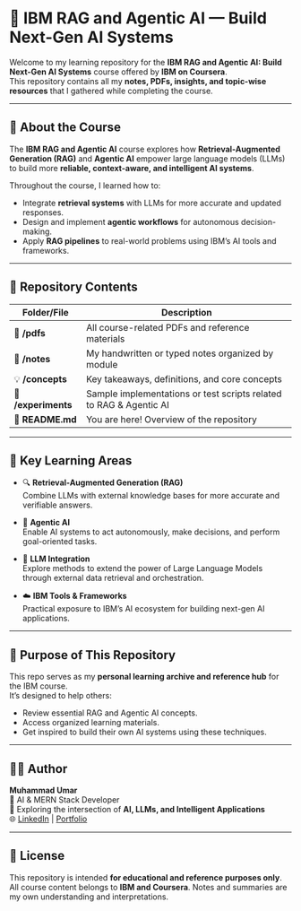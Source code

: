 # 🤖 IBM RAG and Agentic AI — Build Next-Gen AI Systems  

Welcome to my learning repository for the **IBM RAG and Agentic AI: Build Next-Gen AI Systems** course offered by **IBM on Coursera**.  
This repository contains all my **notes, PDFs, insights, and topic-wise resources** that I gathered while completing the course.  

---

## 🧠 About the Course  
The **IBM RAG and Agentic AI** course explores how **Retrieval-Augmented Generation (RAG)** and **Agentic AI** empower large language models (LLMs) to build more **reliable, context-aware, and intelligent AI systems**.  

Throughout the course, I learned how to:
- Integrate **retrieval systems** with LLMs for more accurate and updated responses.  
- Design and implement **agentic workflows** for autonomous decision-making.  
- Apply **RAG pipelines** to real-world problems using IBM’s AI tools and frameworks.  

---

## 📂 Repository Contents  

| Folder/File | Description |
|--------------|-------------|
| 📘 **/pdfs** | All course-related PDFs and reference materials |
| 🧾 **/notes** | My handwritten or typed notes organized by module |
| 💡 **/concepts** | Key takeaways, definitions, and core concepts |
| 🧪 **/experiments** | Sample implementations or test scripts related to RAG & Agentic AI |
| 🧠 **README.md** | You are here! Overview of the repository |

---

## 🚀 Key Learning Areas  

- 🔍 **Retrieval-Augmented Generation (RAG)**  
  Combine LLMs with external knowledge bases for more accurate and verifiable answers.  

- 🤖 **Agentic AI**  
  Enable AI systems to act autonomously, make decisions, and perform goal-oriented tasks.  

- 🧩 **LLM Integration**  
  Explore methods to extend the power of Large Language Models through external data retrieval and orchestration.  

- ☁️ **IBM Tools & Frameworks**  
  Practical exposure to IBM’s AI ecosystem for building next-gen AI applications.  

---

## 🧭 Purpose of This Repository  

This repo serves as my **personal learning archive and reference hub** for the IBM course.  
It’s designed to help others:
- Review essential RAG and Agentic AI concepts.  
- Access organized learning materials.  
- Get inspired to build their own AI systems using these techniques.  

---

## 🧑‍💻 Author  

**Muhammad Umar**  
📍 AI & MERN Stack Developer  
💼 Exploring the intersection of **AI, LLMs, and Intelligent Applications**  
🌐 [LinkedIn](https://www.linkedin.com/in/muhammad-umar-waqar/) | [Portfolio](https://connect-with-umar.vercel.app/)

---

## 📝 License  

This repository is intended **for educational and reference purposes only**.  
All course content belongs to **IBM and Coursera**. Notes and summaries are my own understanding and interpretations.  
